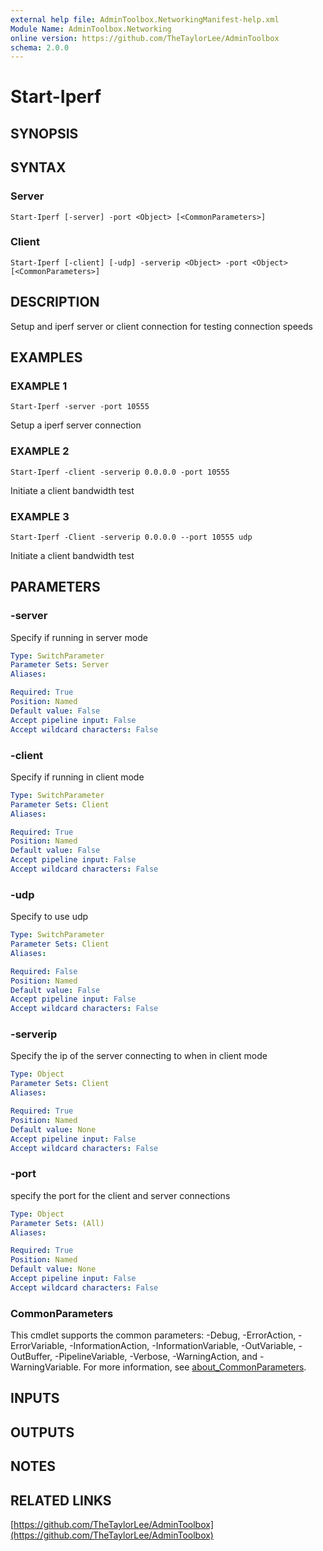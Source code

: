 ```yaml
---
external help file: AdminToolbox.NetworkingManifest-help.xml
Module Name: AdminToolbox.Networking
online version: https://github.com/TheTaylorLee/AdminToolbox
schema: 2.0.0
---
```


# Start-Iperf

## SYNOPSIS

## SYNTAX

### Server
```
Start-Iperf [-server] -port <Object> [<CommonParameters>]
```

### Client
```
Start-Iperf [-client] [-udp] -serverip <Object> -port <Object> [<CommonParameters>]
```

## DESCRIPTION
Setup and iperf server or client connection for testing connection speeds

## EXAMPLES

### EXAMPLE 1
```
Start-Iperf -server -port 10555
```

Setup a iperf server connection

### EXAMPLE 2
```
Start-Iperf -client -serverip 0.0.0.0 -port 10555
```

Initiate a client bandwidth test

### EXAMPLE 3
```
Start-Iperf -Client -serverip 0.0.0.0 --port 10555 udp
```

Initiate a client bandwidth test

## PARAMETERS

### -server
Specify if running in server mode

```yaml
Type: SwitchParameter
Parameter Sets: Server
Aliases:

Required: True
Position: Named
Default value: False
Accept pipeline input: False
Accept wildcard characters: False
```

### -client
Specify if running in client mode

```yaml
Type: SwitchParameter
Parameter Sets: Client
Aliases:

Required: True
Position: Named
Default value: False
Accept pipeline input: False
Accept wildcard characters: False
```

### -udp
Specify to use udp

```yaml
Type: SwitchParameter
Parameter Sets: Client
Aliases:

Required: False
Position: Named
Default value: False
Accept pipeline input: False
Accept wildcard characters: False
```

### -serverip
Specify the ip of the server connecting to when in client mode

```yaml
Type: Object
Parameter Sets: Client
Aliases:

Required: True
Position: Named
Default value: None
Accept pipeline input: False
Accept wildcard characters: False
```

### -port
specify the port for the client and server connections

```yaml
Type: Object
Parameter Sets: (All)
Aliases:

Required: True
Position: Named
Default value: None
Accept pipeline input: False
Accept wildcard characters: False
```

### CommonParameters
This cmdlet supports the common parameters: -Debug, -ErrorAction, -ErrorVariable, -InformationAction, -InformationVariable, -OutVariable, -OutBuffer, -PipelineVariable, -Verbose, -WarningAction, and -WarningVariable. For more information, see [about_CommonParameters](http://go.microsoft.com/fwlink/?LinkID=113216).

## INPUTS

## OUTPUTS

## NOTES

## RELATED LINKS

[https://github.com/TheTaylorLee/AdminToolbox](https://github.com/TheTaylorLee/AdminToolbox)

